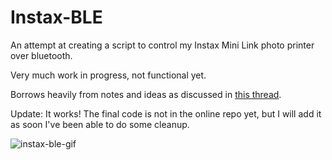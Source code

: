 # Instax-BLE

An attempt at creating a script to control my Instax Mini Link photo printer over bluetooth.

Very much work in progress, not functional yet.

Borrows heavily from notes and ideas as discussed in [this thread](https://github.com/jpwsutton/instax_api/issues/21#issuecomment-1352639100).

Update:
It works! The final code is not in the online repo yet, but I will add it as soon I've been able to do some cleanup.

![instax-ble-gif](https://user-images.githubusercontent.com/734644/208236529-550df42b-6d06-46ef-a38b-e683698d9ef6.gif)
